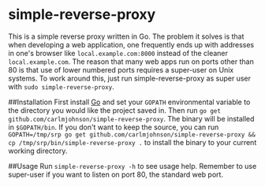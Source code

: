 # simple-reverse-proxy
This is a simple reverse proxy written in Go. The problem it solves is that when developing a web application, one frequently ends up with addresses in one's browser like `local.example.com:8000` instead of the cleaner `local.example.com`. The reason that many web apps run on ports other than 80 is that use of lower numbered ports requires a super-user on Unix systems. To work around this, just run simple-reverse-proxy as super user with `sudo simple-reverse-proxy`.

##Installation
First install [Go](http://golang.org) and set your `GOPATH` environmental variable to the directory you would like the project saved in. Then run `go get github.com/carlmjohnson/simple-reverse-proxy`. The binary will be installed in `$GOPATH/bin`. If you don't want to keep the source, you can run `GOPATH=/tmp/srp go get github.com/carlmjohnson/simple-reverse-proxy && cp /tmp/srp/bin/simple-reverse-proxy .` to install the binary to your current working directory.

##Usage
Run `simple-reverse-proxy -h` to see usage help. Remember to use super-user if you want to listen on port 80, the standard web port.

